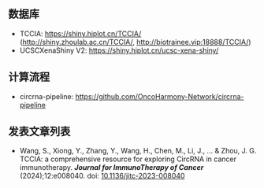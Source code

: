 ## 数据库

- TCCIA: <https://shiny.hiplot.cn/TCCIA/> (<http://shiny.zhoulab.ac.cn/TCCIA/>, <http://biotrainee.vip:18888/TCCIA/>)
- UCSCXenaShiny V2: <https://shiny.hiplot.cn/ucsc-xena-shiny/>

## 计算流程

- circrna-pipeline: <https://github.com/OncoHarmony-Network/circrna-pipeline>

## 发表文章列表

- Wang, S., Xiong, Y., Zhang, Y., Wang, H., Chen, M., Li, J., ... & Zhou, J. G. TCCIA: a comprehensive resource for exploring CircRNA in cancer immunotherapy. _**Journal for ImmunoTherapy of Cancer**_ (2024);12:e008040. doi: [10.1136/jitc-2023-008040](https://jitc.bmj.com/content/12/1/e008040)